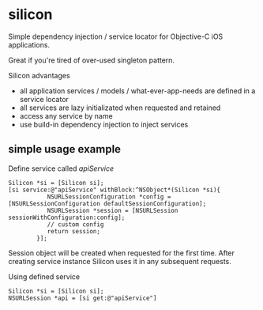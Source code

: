 # silicon

Simple dependency injection / service locator for Objective-C iOS applications. 

Great if you're tired of over-used singleton pattern.

Silicon advantages
* all application services / models / what-ever-app-needs are defined in a service locator
* all services are lazy initializated when requested and retained
* access any service by name
* use build-in dependency injection to inject services 

## simple usage example

Define service called _apiService_

```objc
Silicon *si = [Silicon si];
[si service:@"apiService" withBlock:^NSObject*(Silicon *si){
 		   NSURLSessionConfiguration *config = [NSURLSessionConfiguration defaultSessionConfiguration];
           NSURLSession *session = [NSURLSession sessionWithConfiguration:config];
           // custom config
           return session;
        }];
```

Session object will be created when requested for the first time. After creating service instance Silicon uses it in any subsequent requests.

Using defined service

```objc
Silicon *si = [Silicon si];
NSURLSession *api = [si get:@"apiService"]
```